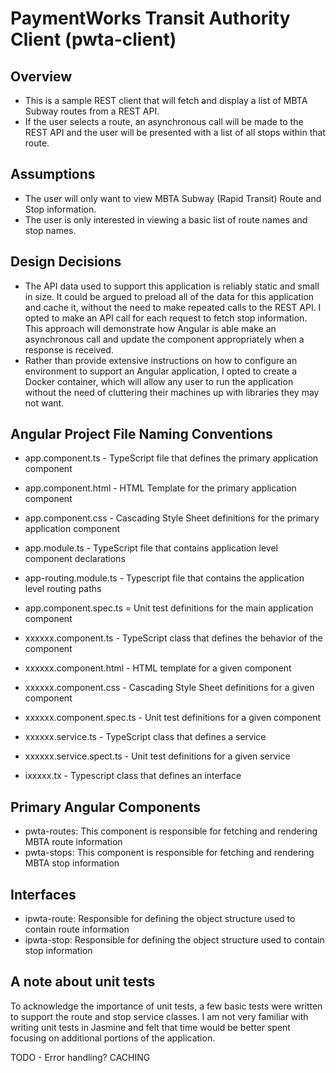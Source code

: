 # PaymentWorks Transit Authority Client (pwta-client)

## Overview
* This is a sample REST client that will fetch and display a list of MBTA Subway routes from a REST API.
* If the user selects a route, an asynchronous call will be made to the REST API and the user will be presented with a list of all stops within that route.

## Assumptions
* The user will only want to view MBTA Subway (Rapid Transit) Route and Stop information.
* The user is only interested in viewing a basic list of route names and stop names.

## Design Decisions
* The API data used to support this application is reliably static and small in size. It could be argued to preload all of the data for this application and cache it, without the need to make repeated calls to the REST API. I opted to make an API call for each request to fetch stop information. This approach will demonstrate how Angular is able make an asynchronous call and update the component appropriately when a response is received.
* Rather than provide extensive instructions on how to configure an environment to support an Angular application, I opted to create a Docker container, which will allow any user to run the application without the need of cluttering their machines up with libraries they may not want.

## Angular Project File Naming Conventions
* app.component.ts - TypeScript file that defines the primary application component
* app.component.html - HTML Template for the primary application component
* app.component.css - Cascading Style Sheet definitions for the primary application component
* app.module.ts - TypeScript file that contains application level component declarations
* app-routing.module.ts - Typescript file that contains the application level routing paths
* app.component.spec.ts = Unit test definitions for the main application component

* xxxxxx.component.ts - TypeScript class that defines the behavior of the component
* xxxxxx.component.html - HTML template for a given component
* xxxxxx.component.css - Cascading Style Sheet definitions for a given component
* xxxxxx.component.spec.ts - Unit test definitions for a given component
* xxxxxx.service.ts - TypeScript class that defines a service
* xxxxxx.service.spect.ts - Unit test definitions for a given service
* ixxxxx.tx - Typescript class that defines an interface

## Primary Angular Components
* pwta-routes: This component is responsible for fetching and rendering MBTA route information
* pwta-stops: This component is responsible for fetching and rendering MBTA stop information

## Interfaces
* ipwta-route: Responsible for defining the object structure used to contain route information
* ipwta-stop: Responsible for defining the object structure used to contain stop information

## A note about unit tests
To acknowledge the importance of unit tests, a few basic tests were written to support the route and stop service classes. I am not very familiar with writing unit tests in Jasmine and felt that time would be better spent focusing on additional portions of the application.
 
TODO - Error handling?
CACHING
